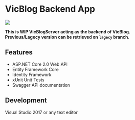 # VicBlog Backend App

[<img src="https://viccrubs.visualstudio.com/_apis/public/build/definitions/6f539c45-1ee7-4ad9-8a5e-ff4c09b89258/6/badge"/>](https://viccrubs.visualstudio.com/VicBlogServer/_build/index?context=allDefinitions&path=%5C&definitionId=6&_a=completed)

**This is WIP VicBlogServer acting as the backend of VicBlog.**
**Previous/Lagecy version can be retrieved on `lagecy` branch.**

## Features

- ASP.NET Core 2.0 Web API
- Entity Framework Core
- Identity Framework
- xUnit Unit Tests
- Swagger API documentation

## Development

Visual Studio 2017 or any text editor


